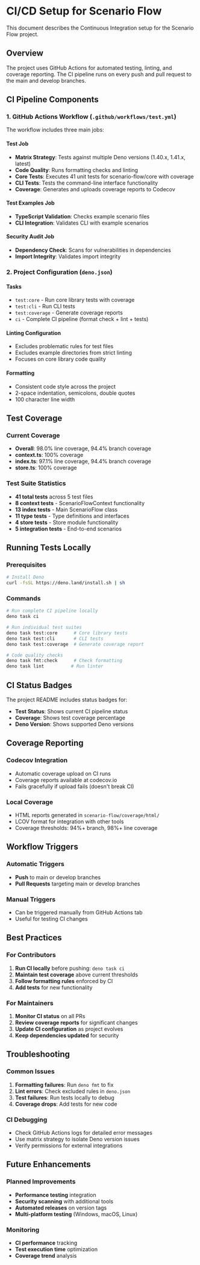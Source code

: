 # CI/CD Setup for Scenario Flow

This document describes the Continuous Integration setup for the Scenario Flow project.

## Overview

The project uses GitHub Actions for automated testing, linting, and coverage reporting. The CI pipeline runs on every push and pull request to the main and develop branches.

## CI Pipeline Components

### 1. GitHub Actions Workflow (`.github/workflows/test.yml`)

The workflow includes three main jobs:

#### Test Job
- **Matrix Strategy**: Tests against multiple Deno versions (1.40.x, 1.41.x, latest)
- **Code Quality**: Runs formatting checks and linting
- **Core Tests**: Executes 41 unit tests for scenario-flow/core with coverage
- **CLI Tests**: Tests the command-line interface functionality
- **Coverage**: Generates and uploads coverage reports to Codecov

#### Test Examples Job
- **TypeScript Validation**: Checks example scenario files
- **CLI Integration**: Validates CLI with example scenarios

#### Security Audit Job
- **Dependency Check**: Scans for vulnerabilities in dependencies
- **Import Integrity**: Validates import integrity

### 2. Project Configuration (`deno.json`)

#### Tasks
- `test:core` - Run core library tests with coverage
- `test:cli` - Run CLI tests
- `test:coverage` - Generate coverage reports
- `ci` - Complete CI pipeline (format check + lint + tests)

#### Linting Configuration
- Excludes problematic rules for test files
- Excludes example directories from strict linting
- Focuses on core library code quality

#### Formatting
- Consistent code style across the project
- 2-space indentation, semicolons, double quotes
- 100 character line width

## Test Coverage

### Current Coverage
- **Overall**: 98.0% line coverage, 94.4% branch coverage
- **context.ts**: 100% coverage
- **index.ts**: 97.1% line coverage, 94.4% branch coverage  
- **store.ts**: 100% coverage

### Test Suite Statistics
- **41 total tests** across 5 test files
- **8 context tests** - ScenarioFlowContext functionality
- **13 index tests** - Main ScenarioFlow class
- **11 type tests** - Type definitions and interfaces
- **4 store tests** - Store module functionality
- **5 integration tests** - End-to-end scenarios

## Running Tests Locally

### Prerequisites
```bash
# Install Deno
curl -fsSL https://deno.land/install.sh | sh
```

### Commands
```bash
# Run complete CI pipeline locally
deno task ci

# Run individual test suites
deno task test:core      # Core library tests
deno task test:cli       # CLI tests
deno task test:coverage  # Generate coverage report

# Code quality checks
deno task fmt:check      # Check formatting
deno task lint          # Run linter
```

## CI Status Badges

The project README includes status badges for:
- **Test Status**: Shows current CI pipeline status
- **Coverage**: Shows test coverage percentage
- **Deno Version**: Shows supported Deno versions

## Coverage Reporting

### Codecov Integration
- Automatic coverage upload on CI runs
- Coverage reports available at codecov.io
- Fails gracefully if upload fails (doesn't break CI)

### Local Coverage
- HTML reports generated in `scenario-flow/coverage/html/`
- LCOV format for integration with other tools
- Coverage thresholds: 94%+ branch, 98%+ line coverage

## Workflow Triggers

### Automatic Triggers
- **Push** to main or develop branches
- **Pull Requests** targeting main or develop branches

### Manual Triggers
- Can be triggered manually from GitHub Actions tab
- Useful for testing CI changes

## Best Practices

### For Contributors
1. **Run CI locally** before pushing: `deno task ci`
2. **Maintain test coverage** above current thresholds
3. **Follow formatting rules** enforced by CI
4. **Add tests** for new functionality

### For Maintainers
1. **Monitor CI status** on all PRs
2. **Review coverage reports** for significant changes
3. **Update CI configuration** as project evolves
4. **Keep dependencies updated** for security

## Troubleshooting

### Common Issues
1. **Formatting failures**: Run `deno fmt` to fix
2. **Lint errors**: Check excluded rules in `deno.json`
3. **Test failures**: Run tests locally to debug
4. **Coverage drops**: Add tests for new code

### CI Debugging
- Check GitHub Actions logs for detailed error messages
- Use matrix strategy to isolate Deno version issues
- Verify permissions for external integrations

## Future Enhancements

### Planned Improvements
- **Performance testing** integration
- **Security scanning** with additional tools
- **Automated releases** on version tags
- **Multi-platform testing** (Windows, macOS, Linux)

### Monitoring
- **CI performance** tracking
- **Test execution time** optimization
- **Coverage trend** analysis
